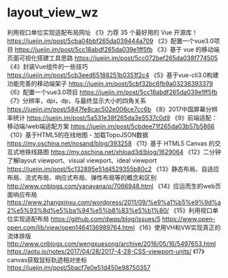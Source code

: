 # layout_view_wz
利用视口单位实现适配布局网址
《1》力荐 35 个最好用的 Vue 开源库！https://juejin.im/post/5cba04bbf265da039444a709
《2》配置一个vue3.0项目 https://juejin.im/post/5cc18abdf265da039e1ff5fb
《3》基于 vue 的移动端页面可视化搭建工具思路 https://juejin.im/post/5cc072bef265da038f774505
《4》封装Vue组件的一些技巧 https://juejin.im/post/5cb3eed65188251b0351f2c4
《5》基于vue-cli3.0构建功能完善的移动端架子 https://juejin.im/post/5cbf32bc6fb9a03236393379
《6》配置一个vue3.0项目 https://juejin.im/post/5cc18abdf265da039e1ff5fb
《7》分辨率，dpi，dp，与最终显示大小的四角关系 https://juejin.im/post/5847fe8cac502e006ce7cc6b
《8》2017中国屏幕分辨率统计 https://juejin.im/post/5a531e38f265da3e5537c0d9
《9》前端适配：移动端/web端适配方案 https://juejin.im/post/5cbdee71f265da03b57b5866
《10》基于HTML5的在线地图 - 加载TopoJSON数据 https://my.oschina.net/nosand/blog/393258
《11》基于 HTML5 Canvas 的交互式地铁线路图 https://my.oschina.net/xhload3d/blog/1629064
《12》二分钟了解layout viewport、visual viewport、ideal viewport  https://juejin.im/post/5c132895e51d4529355b80c2
《13》静态布局、自适应布局、流式布局、响应式布局、弹性布局等的概念和区别  http://www.cnblogs.com/yanayana/p/7066948.html
《14》应运而生的web页面响应布局 https://www.zhangxinxu.com/wordpress/2011/09/%e9%a1%b5%e9%9d%a2%e5%93%8d%e5%ba%94%e5%b8%83%e5%b1%80/
《15》利用视口单位实现适配布局 https://github.com/dwqs/blog/issues/5
https://www.open-open.com/lib/view/open1464136989764.html
《16》使用VH和VW实现真正的流体排版 http://www.cnblogs.com/wengxuesong/archive/2016/05/16/5497653.html
https://aotu.io/notes/2017/04/28/2017-4-28-CSS-viewport-units/
《17》canvas获取鼠标轨迹相对坐标 https://juejin.im/post/5bacf7e0e51d450e98750357
